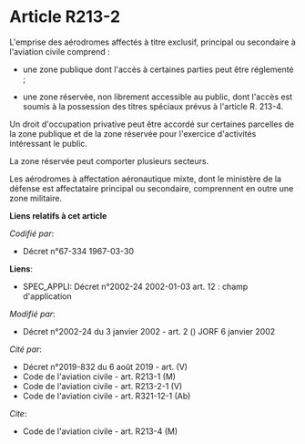 # Article R213-2

L'emprise des aérodromes affectés à titre exclusif, principal ou secondaire à l'aviation civile comprend :

- une zone publique dont l'accès à certaines parties peut être réglementé ;

- une zone réservée, non librement accessible au public, dont l'accès est soumis à la possession des titres spéciaux prévus à
l'article R. 213-4.

Un droit d'occupation privative peut être accordé sur certaines parcelles de la zone publique et de la zone réservée pour
l'exercice d'activités intéressant le public.

La zone réservée peut comporter plusieurs secteurs.

Les aérodromes à affectation aéronautique mixte, dont le ministère de la défense est affectataire principal ou secondaire,
comprennent en outre une zone militaire.

**Liens relatifs à cet article**

_Codifié par_:

  - Décret n°67-334 1967-03-30

**Liens**:

  - SPEC_APPLI: Décret n°2002-24 2002-01-03 art. 12 : champ d'application

_Modifié par_:

  - Décret n°2002-24 du 3 janvier 2002 - art. 2 () JORF 6 janvier 2002

_Cité par_:

  - Décret n°2019-832 du 6 août 2019 - art. (V)
  - Code de l'aviation civile - art. R213-1 (M)
  - Code de l'aviation civile - art. R213-2-1 (V)
  - Code de l'aviation civile - art. R321-12-1 (Ab)

_Cite_:

  - Code de l'aviation civile - art. R213-4 (M)
